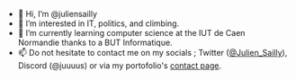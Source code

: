 - 👋 Hi, I’m @juliensailly
- 👀 I’m interested in IT, politics, and climbing.
- 🌱 I’m currently learning computer science at the IUT de Caen Normandie thanks to a BUT Informatique.
- 📫 Do not hesitate to contact me on my socials ; Twitter ([@Julien_Sailly](https://twitter.com/Julien_sailly)), Discord (@juuuus) or via my portofolio's <a href="https://juliensailly.github.io/#contact" target="_blank">contact page</a>.

